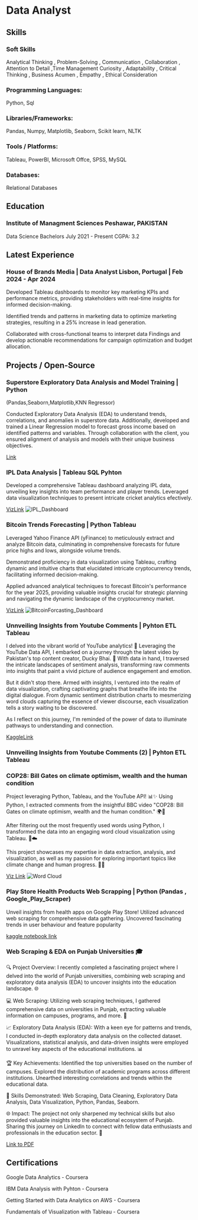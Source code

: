 # Data Analyst
## Skills
### Soft Skills
Analytical Thinking , Problem-Solving , Communication , Collaboration , Attention to Detail ,Time Management
Curiosity , Adaptability , Critical Thinking , Business Acumen , Empathy , Ethical Consideration

### Programming Languages: 
Python, Sql

### Libraries/Frameworks: 
Pandas, Numpy, Matplotlib, Seaborn, Scikit learn, NLTK

### Tools / Platforms: 
Tableau, PowerBI, Microsoft Offce, SPSS, MySQL

### Databases:
Relational Databases

## Education

### Institute of Managment Sciences Peshawar, PAKISTAN
Data Science Bachelors July 2021 - Present
CGPA: 3.2

## Latest Experience
### House of Brands Media | Data Analyst Lisbon, Portugal | Feb 2024 - Apr 2024

Developed Tableau dashboards to monitor key marketing KPIs and performance metrics, providing
stakeholders with real-time insights for informed decision-making.

Identified trends and patterns in marketing data to optimize marketing strategies, resulting in a 25%
increase in lead generation.

Collaborated with cross-functional teams to interpret data Findings and develop actionable
recommendations for campaign optimization and budget allocation.

## Projects / Open-Source

### Superstore Exploratory Data Analysis and Model Training | Python
(Pandas,Seaborn,Matplotlib,KNN Regressor)

Conducted Exploratory Data Analysis (EDA) to understand trends, correlations, and anomalies in
superstore data. Additionally, developed and trained a Linear Regression model to forecast gross income
based on identified patterns and variables. Through collaboration with the client, you ensured alignment
of analysis and models with their unique business objectives.

[Link](https://www.linkedin.com/feed/update/urn:li:activity:7178131306281615360)

### IPL Data Analysis | Tableau SQL Pyhton
Developed a comprehensive Tableau dashboard analyzing IPL data, unveiling key insights into team
performance and player trends. Leveraged data visualization techniques to present intricate cricket
analytics efectively.

[VizLink](https://public.tableau.com/app/profile/wasiq6891/viz/IPLDashboard_17124079239120/Dashboard1)
![IPL_Dashboard](assests/ipl.png)


### Bitcoin Trends Forecasting | Python Tableau
Leveraged Yahoo Finance API (yFinance) to meticulously extract and analyze Bitcoin data, culminating
in comprehensive forecasts for future price highs and lows, alongside volume trends.

Demonstrated proficiency in data visualization using Tableau, crafting dynamic and intuitive charts that
elucidated intricate cryptocurrency trends, facilitating informed decision-making.

Applied advanced analytical techniques to forecast Bitcoin's performance for the year 2025, providing
valuable insights crucial for strategic planning and navigating the dynamic landscape of the
cryptocurrency market.

[VizLink](https://public.tableau.com/app/profile/wasiq6891/viz/BitcoinPriceForcasting/Dashboard1)
![BitcoinForcasting_Dashboard](assests/bitcoins.png)


### Unnveiling Insights from Youtube Comments | Pyhton ETL Tableau 

I delved into the vibrant world of YouTube analytics! 🚀 Leveraging the YouTube Data API, I embarked on a journey through the latest video by Pakistan's top content creator, Ducky Bhai. 🎥 With data in hand, I traversed the intricate landscapes of sentiment analysis, transforming raw comments into insights that paint a vivid picture of audience engagement and emotion.

But it didn't stop there. Armed with insights, I ventured into the realm of data visualization, crafting captivating graphs that breathe life into the digital dialogue. From dynamic sentiment distribution charts to mesmerizing word clouds capturing the essence of viewer discourse, each visualization tells a story waiting to be discovered.

As I reflect on this journey, I'm reminded of the power of data to illuminate pathways to understanding and connection.

[KaggleLink](https://lnkd.in/dWzeq2Fm)

### Unnveiling Insights from Youtube Comments (2) | Pyhton ETL Tableau 

### COP28: Bill Gates on climate optimism, wealth and the human condition

Project leveraging Python, Tableau, and the YouTube API! 📊✨
Using Python, I extracted comments from the insightful BBC video "COP28: Bill Gates on climate optimism, wealth and the human condition." 🌍💬

After filtering out the most frequently used words using Python, I transformed the data into an engaging word cloud visualization using Tableau. 🎨☁️

This project showcases my expertise in data extraction, analysis, and visualization, as well as my passion for exploring important topics like climate change and human progress. 🌱💡

[Viz Link](https://public.tableau.com/app/profile/wasiq6891/viz/WordcloudbbcvideowithBillgates/Wordcloud)
![Word Cloud](assests/Wordcloud.png)

### Play Store Health Products Web Scrapping | Python (Pandas , Google_Play_Scraper)

Unveil insights from health apps on Google Play Store! Utilized advanced web scraping for
comprehensive data gathering. Uncovered fascinating trends in user behaviour and feature popularity

[kaggle notebook link](https://lnkd.in/drk7bGkw)


###  Web Scraping & EDA on Punjab Universities 🎓

🔍 Project Overview:
I recently completed a fascinating project where I delved into the world of Punjab universities, combining web scraping and exploratory data analysis (EDA) to uncover insights into the education landscape. 🌐

💻 Web Scraping:
Utilizing web scraping techniques, I gathered comprehensive data on universities in Punjab, extracting valuable information on campuses, programs, and more. 🚀

📈 Exploratory Data Analysis (EDA):
With a keen eye for patterns and trends, I conducted in-depth exploratory data analysis on the collected dataset. Visualizations, statistical analysis, and data-driven insights were employed to unravel key aspects of the educational institutions. 📊

🏆 Key Achievements:
Identified the top universities based on the number of campuses.
Explored the distribution of academic programs across different institutions.
Unearthed interesting correlations and trends within the educational data.

🔗 Skills Demonstrated:
Web Scraping, Data Cleaning, Exploratory Data Analysis, Data Visualization, Python, Pandas, Seaborn.

🌐 Impact:
The project not only sharpened my technical skills but also provided valuable insights into the educational ecosystem of Punjab. Sharing this journey on LinkedIn to connect with fellow data enthusiasts and professionals in the education sector. 🤝

[Link to PDF](https://www.linkedin.com/feed/update/urn:li:activity:7168535576181252097/)


## Certifications

Google Data Analytics - Coursera

IBM Data Analysis with Pyhton - Coursera

Getting Started with Data Analytics on AWS - Coursera

Fundamentals of Visualization with Tableau - Coursera
